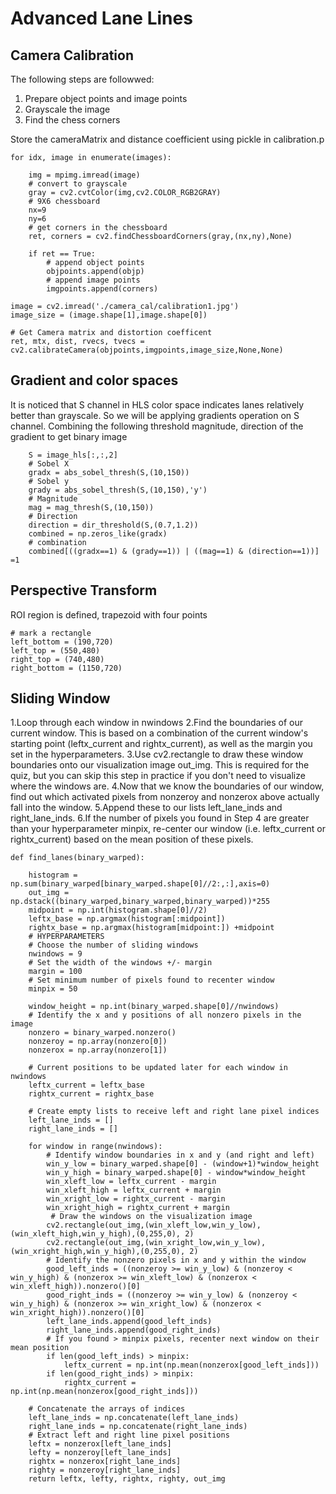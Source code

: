 # Advanced Lane Lines

## Camera Calibration
The following steps are followwed:
1. Prepare object points and image points
2. Grayscale the image
3. Find the chess corners

Store the cameraMatrix and distance coefficient using pickle in calibration.p

```
for idx, image in enumerate(images):
    
    img = mpimg.imread(image)
    # convert to grayscale
    gray = cv2.cvtColor(img,cv2.COLOR_RGB2GRAY)
    # 9X6 chessboard
    nx=9
    ny=6
    # get corners in the chessboard
    ret, corners = cv2.findChessboardCorners(gray,(nx,ny),None)
    
    if ret == True:
        # append object points 
        objpoints.append(objp)
        # append image points
        imgpoints.append(corners)

image = cv2.imread('./camera_cal/calibration1.jpg')
image_size = (image.shape[1],image.shape[0])

# Get Camera matrix and distortion coefficent
ret, mtx, dist, rvecs, tvecs = cv2.calibrateCamera(objpoints,imgpoints,image_size,None,None)
```

## Gradient and color spaces
It is noticed that S channel in HLS color space indicates lanes relatively better than grayscale. So we will be applying gradients operation on S channel.
Combining the following threshold magnitude, direction of the gradient to get binary image
```
    S = image_hls[:,:,2]
    # Sobel X
    gradx = abs_sobel_thresh(S,(10,150))
    # Sobel y
    grady = abs_sobel_thresh(S,(10,150),'y')
    # Magnitude
    mag = mag_thresh(S,(10,150))
    # Direction
    direction = dir_threshold(S,(0.7,1.2))
    combined = np.zeros_like(gradx)
    # combination
    combined[((gradx==1) & (grady==1)) | ((mag==1) & (direction==1))] =1
```
## Perspective Transform
ROI region is defined, trapezoid with four points
```
# mark a rectangle
left_bottom = (190,720)
left_top = (550,480)
right_top = (740,480)
right_bottom = (1150,720)
```
## Sliding Window
1.Loop through each window in nwindows
2.Find the boundaries of our current window. This is based on a combination of the current window's starting point (leftx_current and rightx_current), as well as the margin you set in the hyperparameters.
3.Use cv2.rectangle to draw these window boundaries onto our visualization image out_img. This is required for the quiz, but you can skip this step in practice if you don't need to visualize where the windows are.
4.Now that we know the boundaries of our window, find out which activated pixels from nonzeroy and nonzerox above actually fall into the window.
5.Append these to our lists left_lane_inds and right_lane_inds.
6.If the number of pixels you found in Step 4 are greater than your hyperparameter minpix, re-center our window (i.e. leftx_current or rightx_current) based on the mean position of these pixels.
```
def find_lanes(binary_warped):
    
    histogram = np.sum(binary_warped[binary_warped.shape[0]//2:,:],axis=0)
    out_img = np.dstack((binary_warped,binary_warped,binary_warped))*255
    midpoint = np.int(histogram.shape[0]//2)
    leftx_base = np.argmax(histogram[:midpoint])
    rightx_base = np.argmax(histogram[midpoint:]) +midpoint
    # HYPERPARAMETERS
    # Choose the number of sliding windows
    nwindows = 9
    # Set the width of the windows +/- margin
    margin = 100
    # Set minimum number of pixels found to recenter window
    minpix = 50
    
    window_height = np.int(binary_warped.shape[0]//nwindows)
    # Identify the x and y positions of all nonzero pixels in the image
    nonzero = binary_warped.nonzero()
    nonzeroy = np.array(nonzero[0])
    nonzerox = np.array(nonzero[1])
    
    # Current positions to be updated later for each window in nwindows
    leftx_current = leftx_base
    rightx_current = rightx_base

    # Create empty lists to receive left and right lane pixel indices
    left_lane_inds = []
    right_lane_inds = []
    
    for window in range(nwindows):
        # Identify window boundaries in x and y (and right and left)
        win_y_low = binary_warped.shape[0] - (window+1)*window_height
        win_y_high = binary_warped.shape[0] - window*window_height
        win_xleft_low = leftx_current - margin
        win_xleft_high = leftx_current + margin
        win_xright_low = rightx_current - margin
        win_xright_high = rightx_current + margin
         # Draw the windows on the visualization image
        cv2.rectangle(out_img,(win_xleft_low,win_y_low),(win_xleft_high,win_y_high),(0,255,0), 2) 
        cv2.rectangle(out_img,(win_xright_low,win_y_low),(win_xright_high,win_y_high),(0,255,0), 2)
        # Identify the nonzero pixels in x and y within the window
        good_left_inds = ((nonzeroy >= win_y_low) & (nonzeroy < win_y_high) & (nonzerox >= win_xleft_low) & (nonzerox < win_xleft_high)).nonzero()[0]
        good_right_inds = ((nonzeroy >= win_y_low) & (nonzeroy < win_y_high) & (nonzerox >= win_xright_low) & (nonzerox < win_xright_high)).nonzero()[0]
        left_lane_inds.append(good_left_inds)
        right_lane_inds.append(good_right_inds)
        # If you found > minpix pixels, recenter next window on their mean position
        if len(good_left_inds) > minpix:
            leftx_current = np.int(np.mean(nonzerox[good_left_inds]))
        if len(good_right_inds) > minpix:        
            rightx_current = np.int(np.mean(nonzerox[good_right_inds]))
        
    # Concatenate the arrays of indices
    left_lane_inds = np.concatenate(left_lane_inds)
    right_lane_inds = np.concatenate(right_lane_inds)
    # Extract left and right line pixel positions
    leftx = nonzerox[left_lane_inds]
    lefty = nonzeroy[left_lane_inds] 
    rightx = nonzerox[right_lane_inds]
    righty = nonzeroy[right_lane_inds]
    return leftx, lefty, rightx, righty, out_img
```

